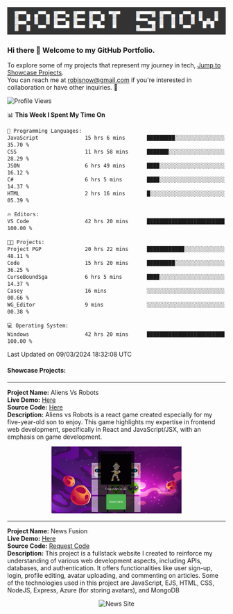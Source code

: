 <img alt="myname" src="assets/name.png" />

### Hi there 👋 Welcome to my GitHub Portfolio.
To explore some of my projects that represent my journey in tech, [Jump to Showcase Projects](#showcase-projects).  
You can reach me at robjsnow@gmail.com if you're interested in collaboration or have other inquiries.  :briefcase:



<!--START_SECTION:waka-->
![Profile Views](http://img.shields.io/badge/Profile%20Views-3-blue)

📊 **This Week I Spent My Time On** 

```text
💬 Programming Languages: 
JavaScript               15 hrs 6 mins       █████████░░░░░░░░░░░░░░░░   35.70 % 
CSS                      11 hrs 58 mins      ███████░░░░░░░░░░░░░░░░░░   28.29 % 
JSON                     6 hrs 49 mins       ████░░░░░░░░░░░░░░░░░░░░░   16.12 % 
C#                       6 hrs 5 mins        ████░░░░░░░░░░░░░░░░░░░░░   14.37 % 
HTML                     2 hrs 16 mins       █░░░░░░░░░░░░░░░░░░░░░░░░   05.39 % 

🔥 Editors: 
VS Code                  42 hrs 20 mins      █████████████████████████   100.00 % 

🐱‍💻 Projects: 
Project PGP              20 hrs 22 mins      ████████████░░░░░░░░░░░░░   48.11 % 
Code                     15 hrs 20 mins      █████████░░░░░░░░░░░░░░░░   36.25 % 
CurseBoundSga            6 hrs 5 mins        ████░░░░░░░░░░░░░░░░░░░░░   14.37 % 
Casey                    16 mins             ░░░░░░░░░░░░░░░░░░░░░░░░░   00.66 % 
WG_Editor                9 mins              ░░░░░░░░░░░░░░░░░░░░░░░░░   00.38 % 

💻 Operating System: 
Windows                  42 hrs 20 mins      █████████████████████████   100.00 % 
```


 Last Updated on 09/03/2024 18:32:08 UTC
<!--END_SECTION:waka-->

<!--
**robjsnow/robjsnow** is a ✨ _special_ ✨ repository because its `README.md` (this file) appears on your GitHub profile.

Here are some ideas to get you started:

- 🔭 I’m currently working on ...
- 🌱 I’m currently learning ...
- 👯 I’m looking to collaborate on ...
- 🤔 I’m looking for help with ...
- 💬 Ask me about ...
- 📫 How to reach me: ...
- 😄 Pronouns: ...
- ⚡ Fun fact: ...
-->

#### Showcase Projects:

---

**Project Name:** Aliens Vs Robots  
**Live Demo:** [Here](https://yellow-water-02e94ce10.4.azurestaticapps.net/)  
**Source Code:** [Here](https://github.com/robjsnow/avr/)  
**Description:** Aliens vs Robots is a react game created especially for my five-year-old son to enjoy. This game highlights my expertise in frontend web development, specifically in React and JavaScript/JSX, with an emphasis on game development.  
<div align="center"><a href="https://yellow-water-02e94ce10.4.azurestaticapps.net/">
  <img src="https://github.com/robjsnow/avr/blob/main/screenshots/avrSS.jpg?raw=true" alt="Dancing Robot" width="300" />
</a></div>

---
**Project Name:**  News Fusion  
**Live Demo:**  [Here](https://newsfusion-3a88334147f8.herokuapp.com/)  
**Source Code:**  [Request Code](mailto:robjsnow@gmailcom)  
**Description:**  This project is a fullstack website I created to reinforce my understanding of various web development aspects, including APIs, databases, and authentication. It offers functionalities like user sign-up, login, profile editing, avatar uploading, and commenting on articles. Some of the technologies used in this project are JavaScript, EJS, HTML, CSS, NodeJS, Express, Azure (for storing avatars), and MongoDB
<div align="center"<a href="https://yellow-water-02e94ce10.4.azurestaticapps.net/">
  <img src="https://ashy-desert-0dbaf2a10.4.azurestaticapps.net/news1.jpeg" alt="News Site" width="300" />
</a></div>

